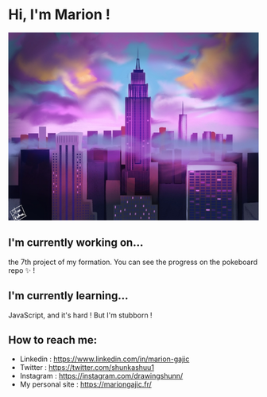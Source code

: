 # Hi, I'm Marion !

![Cover](https://github.com/Shunkashuu/Shunkashuu/blob/master/city.jpg)

## I'm currently working on...

the 7th project of my formation. You can see the progress on the pokeboard repo ✨ !

## I'm currently learning...

JavaScript, and it's hard ! But I'm stubborn !

## How to reach me:

- Linkedin : https://www.linkedin.com/in/marion-gajic
- Twitter : https://twitter.com/shunkashuu1
- Instagram : https://instagram.com/drawingshunn/
- My personal site : https://mariongajic.fr/
